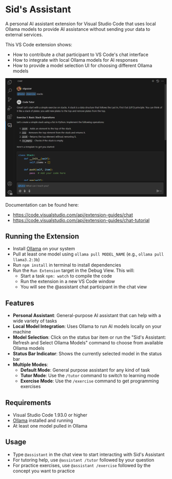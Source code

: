 # Sid's Assistant

A personal AI assistant extension for Visual Studio Code that uses local Ollama models to provide AI assistance without sending your data to external services.

This VS Code extension shows:

- How to contribute a chat participant to VS Code's chat interface
- How to integrate with local Ollama models for AI responses
- How to provide a model selection UI for choosing different Ollama models

![A screenshot of the running extension, showing the @assistant commands](./demo.png)

Documentation can be found here:
- https://code.visualstudio.com/api/extension-guides/chat
- https://code.visualstudio.com/api/extension-guides/chat-tutorial

## Running the Extension

- Install [Ollama](https://ollama.ai) on your system
- Pull at least one model using `ollama pull MODEL_NAME` (e.g., `ollama pull llama3.2:3b`)
- Run `npm install` in terminal to install dependencies
- Run the `Run Extension` target in the Debug View. This will:
	- Start a task `npm: watch` to compile the code
	- Run the extension in a new VS Code window
	- You will see the @assistant chat participant in the chat view

## Features

- **Personal Assistant**: General-purpose AI assistant that can help with a wide variety of tasks
- **Local Model Integration**: Uses Ollama to run AI models locally on your machine
- **Model Selection**: Click on the status bar item or run the "Sid's Assistant: Refresh and Select Ollama Models" command to choose from available Ollama models
- **Status Bar Indicator**: Shows the currently selected model in the status bar
- **Multiple Modes**:
  - **Default Mode**: General purpose assistant for any kind of task
  - **Tutor Mode**: Use the `/tutor` command to switch to learning mode
  - **Exercise Mode**: Use the `/exercise` command to get programming exercises

## Requirements

- Visual Studio Code 1.93.0 or higher
- [Ollama](https://ollama.ai) installed and running
- At least one model pulled in Ollama

## Usage

- Type `@assistant` in the chat view to start interacting with Sid's Assistant
- For tutoring help, use `@assistant /tutor` followed by your question
- For practice exercises, use `@assistant /exercise` followed by the concept you want to practice
